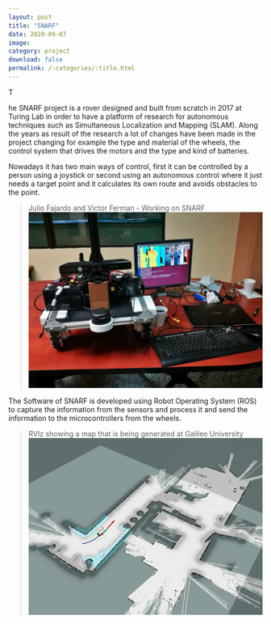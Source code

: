 ```yaml
---
layout: post
title: "SNARF"
date: 2020-09-07
image: 
category: project
download: false
permalink: /:categories/:title.html
---
```


<p class="intro"><span class="dropcap">T</span></p>he SNARF project is a rover designed and built from scratch in 2017 at Turing Lab in order to have a platform of research for autonomous techniques such as Simultaneous Localization and Mapping (SLAM). Along the years as result of the research a lot of changes have been made in the project changing for example the type and material of the wheels, the control system that drives the motors and the type and kind of batteries.

Nowadays it has two main ways of control, first it can be controlled by a person using a joystick or second using an autonomous control where it just needs a target point and it calculates its own route and avoids obstacles to the point.

> Julio Fajardo and Victor Ferman - Working on SNARF
![Trabajando](/misc/img/projects/snarf/1.jpg)

The Software of SNARF is developed using Robot Operating System (ROS) to capture the information from the sensors and process it and send the information to the microcontrollers from the wheels.

> RVIz showing a map that is being generated at Galileo University
![Map](/misc/img/projects/snarf/2.png)
